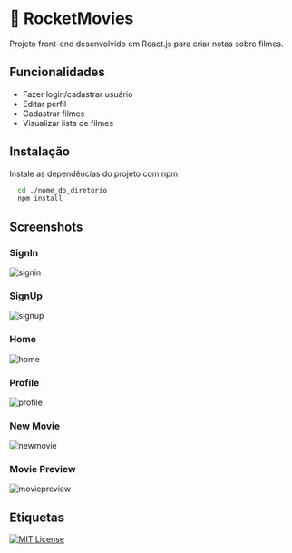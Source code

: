 # 🎥 RocketMovies

Projeto front-end desenvolvido em React.js para criar notas sobre filmes.

## Funcionalidades

- Fazer login/cadastrar usuário
- Editar perfil
- Cadastrar filmes
- Visualizar lista de filmes

## Instalação

Instale as dependências do projeto com npm

```bash
  cd ./nome_do_diretorio
  npm install
```
    
## Screenshots

### SignIn
![signin](https://github.com/progmesquita/rocketmovies/assets/121181562/39e8ea70-8686-45ef-8dc2-604b94713f0d)

### SignUp
![signup](https://github.com/progmesquita/rocketmovies/assets/121181562/b0d2211a-58da-444f-ae42-d039449bd35f)

### Home
![home](https://github.com/progmesquita/rocketmovies/assets/121181562/dd3ec878-3c63-418e-9088-11dfcb9dd13d)

### Profile
![profile](https://github.com/progmesquita/rocketmovies/assets/121181562/2ae00e2d-c38c-46b2-8063-1f6e6b4f880f)

### New Movie
![newmovie](https://github.com/progmesquita/rocketmovies/assets/121181562/aa9cc6e1-7955-4efb-a7be-823ea9516f70)

### Movie Preview
![moviepreview](https://github.com/progmesquita/rocketmovies/assets/121181562/4ce88503-a905-4bb3-8c7d-0e7f02fff27f)

## Etiquetas

[![MIT License](https://img.shields.io/badge/License-MIT-green.svg)](https://choosealicense.com/licenses/mit/)
